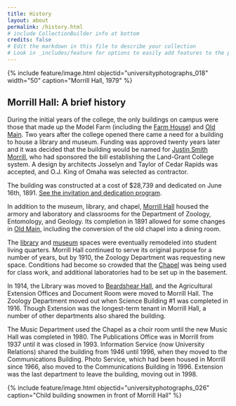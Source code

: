 ```yaml
---
title: History
layout: about
permalink: /history.html
# include CollectionBuilder info at bottom
credits: false
# Edit the markdown in this file to describe your collection
# Look in _includes/feature for options to easily add features to the page
---
```


{% include feature/image.html objectid="universityphotographs_018" width="50" caption="Morrill Hall, 1979" %}

## Morrill Hall: A brief history

During the initial years of the college, the only buildings on campus were those that made up the Model Farm (including the [Farm House](https://historicexhibits.lib.iastate.edu/buildings/farmhouse.html)) and [Old Main](https://historicexhibits.lib.iastate.edu/buildings/oldmain.html). Two years after the college opened there came a need for a building to house a library and museum. Funding was approved twenty years later and it was decided that the building would be named for [Justin Smith Morrill](https://www.ndsu.edu/magazine/vol10_number01/morrill_of_the_story.shtml), who had sponsored the bill establishing the Land-Grant College system. A design by architects Josselyn and Taylor of Cedar Rapids was accepted, and O.J. King of Omaha was selected as contractor. 

The building was constructed at a cost of $28,739 and dedicated on June 16th, 1891. [See the invitation and dedication program](https://historicexhibits.lib.iastate.edu/Morrill/dedication.html). 

In addition to the museum, library, and chapel, [Morrill Hall](https://historicexhibits.lib.iastate.edu/buildings/morrill.html) housed the armory and laboratory and classrooms for the Department of Zoology, Entomology, and Geology. Its completion in 1891 allowed for some changes in [Old Main](https://historicexhibits.lib.iastate.edu/buildings/oldmain.html), including the conversion of the old chapel into a dining room.

The [library](https://historicexhibits.lib.iastate.edu/Morrill/library.html) and [museum](https://historicexhibits.lib.iastate.edu/Morrill/museum.html) spaces were eventually remodeled into student living quarters. Morrill Hall continued to serve its original purpose for a number of years, but by 1910, the Zoology Department was requesting new space. Conditions had become so crowded that the [Chapel](https://historicexhibits.lib.iastate.edu/Morrill/chapel.html) was being used for class work, and additional laboratories had to be set up in the basement.

In 1914, the Library was moved to [Beardshear Hall](https://historicexhibits.lib.iastate.edu/buildings/beardshear.html), and the Agricultural Extension Offices and Document Room were moved to Morrill Hall. The Zoology Department moved out when Science Building #1 was completed in 1916. Though Extension was the longest-term tenant in Morrill Hall, a number of other departments also shared the building. 

The Music Department used the Chapel as a choir room until the new Music Hall was completed in 1980. The Publications Office was in Morrill from 1937 until it was closed in 1993. Information Service (now University Relations) shared the building from 1946 until 1996, when they moved to the Communications Building. Photo Service, which had been housed in Morrill since 1966, also moved to the Communications Building in 1996. Extension was the last department to leave the building, moving out in 1998.

{% include feature/image.html objectid="universityphotographs_026" caption="Child building snowmen in front of Morrill Hall" %}
